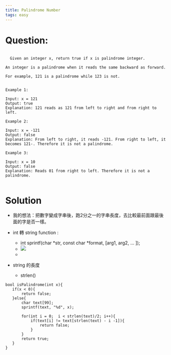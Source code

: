 ```yaml
---
title: Palindrome Number 
tags: easy
---
```



# Question:
```

  Given an integer x, return true if x is palindrome integer.

An integer is a palindrome when it reads the same backward as forward.

For example, 121 is a palindrome while 123 is not.


Example 1:

Input: x = 121
Output: true
Explanation: 121 reads as 121 from left to right and from right to left.

Example 2:

Input: x = -121
Output: false
Explanation: From left to right, it reads -121. From right to left, it becomes 121-. Therefore it is not a palindrome.

Example 3:

Input: x = 10
Output: false
Explanation: Reads 01 from right to left. Therefore it is not a palindrome.


```

# Solution
 - 我的想法：把數字變成字串後，跑2分之一的字串長度，去比較最前面跟最後面的字是否一樣。
 - int 轉 string function : 
   - int sprintf(char *str, const char *format, [arg1, arg2, ... ]);
   - ![](https://i.imgur.com/nGeb0Jg.png)
   - 

 - string 的長度
   - strlen() 
 ```
 bool isPalindrome(int x){
    if(x < 0){
        return false;
    }else{
        char text[99];
        sprintf(text, "%d", x);
        
        for(int i = 0;  i < strlen(text)/2; i++){
            if(text[i] != text[strlen(text) - i -1]){
                return false;
            }
        }
        return true;
    }
}
 ```
